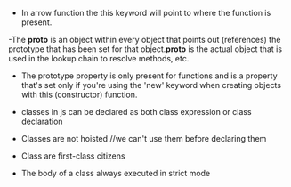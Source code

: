 - In arrow function the this keyword will point to where the function is present.

-The __proto__ is an object within every object that points out (references) the prototype that has been set for that object.__proto__ is the actual object that is used in the lookup chain to resolve methods, etc. 

- The prototype property is only present for functions and is a property that's set only if you're using the 'new' keyword when creating objects with this (constructor) function.

- classes in js can be declared as both class expression or class declaration
- Classes are not hoisted //we can't use them before declaring them
- Class are first-class citizens
- The body of a class always executed in strict mode
